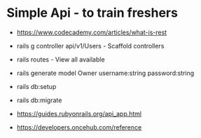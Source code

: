# Simple Api - to train freshers

* https://www.codecademy.com/articles/what-is-rest

* rails g controller api/v1/Users - Scaffold controllers

* rails routes - View all available

* rails generate model Owner username:string password:string

* rails db:setup

* rails db:migrate

* https://guides.rubyonrails.org/api_app.html

* https://developers.oncehub.com/reference
